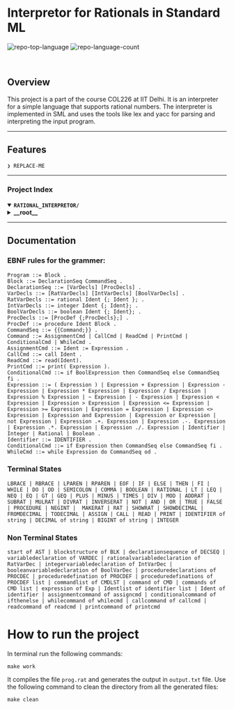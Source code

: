<div align="left" style="position: relative;">
<h1>Interpretor for Rationals in Standard ML</h1>
<!-- <p align="left">
	<em><code>❯ REPLACE-ME</code></em>
</p> -->
<p align="left">
	<img src="https://img.shields.io/github/languages/top/Dhruv-Gupta1/Rational_Interpretor?style=flat&color=ff1200" alt="repo-top-language">
	<img src="https://img.shields.io/github/languages/count/Dhruv-Gupta1/Rational_Interpretor?style=flat&color=ff1200" alt="repo-language-count">
<p align="left">
	</p>
</div>
<br clear="right">

##  Overview

This project is a part of the course COL226 at IIT Delhi. It is an interpreter for a simple language that supports rational numbers. The interpreter is implemented in SML and uses the tools like lex and yacc for parsing and interpreting the input program.

---

##  Features

<code>❯ REPLACE-ME</code>

---



###  Project Index
<details open>
	<summary><b><code>RATIONAL_INTERPRETOR/</code></b></summary>
	<details> <!-- __root__ Submodule -->
		<summary><b>__root__</b></summary>
		<blockquote>
			<table>
			<tr>
				<td><b><a href='https://github.com/Dhruv-Gupta1/Rational_Interpretor/blob/master/lexer.lex'>lexer.lex</a></b></td>
				<td><code>❯ REPLACE-ME</code></td>
			</tr>
			<tr>
				<td><b><a href='https://github.com/Dhruv-Gupta1/Rational_Interpretor/blob/master/glue.sml'>glue.sml</a></b></td>
				<td><code>❯ REPLACE-ME</code></td>
			</tr>
			<tr>
				<td><b><a href='https://github.com/Dhruv-Gupta1/Rational_Interpretor/blob/master/a.sml'>a.sml</a></b></td>
				<td><code>❯ REPLACE-ME</code></td>
			</tr>
			<tr>
				<td><b><a href='https://github.com/Dhruv-Gupta1/Rational_Interpretor/blob/master/Rat.cm'>Rat.cm</a></b></td>
				<td><code>❯ REPLACE-ME</code></td>
			</tr>
			<tr>
				<td><b><a href='https://github.com/Dhruv-Gupta1/Rational_Interpretor/blob/master/evaluator.sml'>evaluator.sml</a></b></td>
				<td><code>❯ REPLACE-ME</code></td>
			</tr>
			<tr>
				<td><b><a href='https://github.com/Dhruv-Gupta1/Rational_Interpretor/blob/master/while_ast.sml'>while_ast.sml</a></b></td>
				<td><code>❯ REPLACE-ME</code></td>
			</tr>
			<tr>
				<td><b><a href='https://github.com/Dhruv-Gupta1/Rational_Interpretor/blob/master/prog.rat'>prog.rat</a></b></td>
				<td><code>❯ REPLACE-ME</code></td>
			</tr>
			<tr>
				<td><b><a href='https://github.com/Dhruv-Gupta1/Rational_Interpretor/blob/master/rational.sml'>rational.sml</a></b></td>
				<td><code>❯ REPLACE-ME</code></td>
			</tr>
			<tr>
				<td><b><a href='https://github.com/Dhruv-Gupta1/Rational_Interpretor/blob/master/my.yacc'>my.yacc</a></b></td>
				<td><code>❯ REPLACE-ME</code></td>
			</tr>
			<tr>
				<td><b><a href='https://github.com/Dhruv-Gupta1/Rational_Interpretor/blob/master/Makefile'>Makefile</a></b></td>
				<td><code>❯ REPLACE-ME</code></td>
			</tr>
			<tr>
				<td><b><a href='https://github.com/Dhruv-Gupta1/Rational_Interpretor/blob/master/datatypes.sml'>datatypes.sml</a></b></td>
				<td><code>❯ REPLACE-ME</code></td>
			</tr>
			<tr>
				<td><b><a href='https://github.com/Dhruv-Gupta1/Rational_Interpretor/blob/master/output.txt'>output.txt</a></b></td>
				<td><code>❯ REPLACE-ME</code></td>
			</tr>
			</table>
		</blockquote>
	</details>
</details>

---


## Documentation

### EBNF rules for the grammer:

    Program ::= Block .
    Block ::= DeclarationSeq CommandSeq .
    DeclarationSeq ::= [VarDecls] [ProcDecls] .
    VarDecls ::= [RatVarDecls] [IntVarDecls] [BoolVarDecls] .
    RatVarDecls ::= rational Ident {; Ident }; .
    IntVarDecls ::= integer Ident {; Ident}; .
    BoolVarDecls ::= boolean Ident {; Ident}; .
    ProcDecls ::= [ProcDef {;ProcDecls};] .
    ProcDef ::= procedure Ident Block .
    CommandSeq ::= {{Command;}} .
    Command ::= AssignmentCmd | CallCmd | ReadCmd | PrintCmd |
    ConditionalCmd | WhileCmd .
    AssignmentCmd ::= Ident := Expression .
    CallCmd ::= call Ident .
    ReadCmd ::= read(Ident).
    PrintCmd ::= print( Expression ).
    ConditionalCmd ::= if BoolExpression then CommandSeq else CommandSeq fi .
    Expression ::= ( Expression ) | Expression + Expression | Expression - Expression | Expression * Expression | Expression / Expression | Expression % Expression | ~ Expression | - Expression | Expression < Expression | Expression > Expression | Expression <= Expression | Expression >= Expression | Expression = Expression | Expression <> Expression | Expression and Expression | Expression or Expression | not Expression | Expression .+. Expression | Expression .-. Expression | Expression .*. Expression | Expression ./. Expression | Identifier | Integer | Rational | Boolean .
    Identifier ::= IDENTIFIER .
    ConditionalCmd ::= if Expression then CommandSeq else CommandSeq fi .
    WhileCmd ::= while Expression do CommandSeq od .

### Terminal States
    
    LBRACE | RBRACE | LPAREN | RPAREN | EOF | IF | ELSE | THEN | FI | WHILE | DO | OD | SEMICOLON | COMMA | BOOLEAN | RATIONAL | LT | LEQ | NEQ | EQ | GT | GEQ | PLUS | MINUS | TIMES | DIV | MOD | ADDRAT | SUBRAT | MULRAT | DIVRAT | INVERSERAT | NOT | AND | OR | TRUE | FALSE | PROCEDURE | NEGINT |  MAKERAT | RAT | SHOWRAT | SHOWDECIMAL | FROMDECIMAL | TODECIMAL | ASSIGN | CALL | READ | PRINT | IDENTIFIER of string | DECIMAL of string | BIGINT of string | INTEGER

### Non Terminal States

    start of AST | blockstructure of BLK | declarationsequence of DECSEQ | variabledeclaration of VARDEC | rationalvariabledeclaration of RatVarDec | integervariabledeclaration of IntVarDec | booleanvariabledeclaration of BoolVarDec | proceduredeclarations of PROCDEC | proceduredefination of PROCDEF | proceduredefinations of PROCDEF list | commandlist of CMDLST | command of CMD | commands of CMD list | expression of Exp | Identlist of identifier list | Ident of identifier | assignmentcommand of assigncmd | conditionalcommand of ifthenelse | whilecommand of whilecmd | callcommand of callcmd | readcommand of readcmd | printcommand of printcmd

# How to run the project

In terminal run the following commands:

    make work

It compiles the file `prog.rat` and generates the output in `output.txt` file.
Use the following command to clean the directory from all the generated files:

    make clean